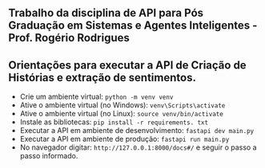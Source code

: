 ## Trabalho da disciplina de API para Pós Graduação em Sistemas e Agentes Inteligentes - Prof. Rogério Rodrigues

## Orientações para executar a API de Criação de Histórias e extração de sentimentos.

- Crie um ambiente virtual: `python -m venv venv`
- Ative o ambiente virtual (no Windows): `venv\Scripts\activate`
- Ative o ambiente virtual (no Linux): `source venv/bin/activate`
- Instale as bibliotecas: `pip install -r requirements. txt`
- Executar a API em ambiente de desenvolvimento:
`fastapi dev main.py`
- Executar a API em ambiente de produção: `fastapi run main.py`
- No navegador digitar: `http://127.0.0.1:8000/docs#/` e seguir o passo a passo informado.

